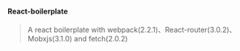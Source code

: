 #### React-boilerplate

> A react boilerplate with webpack(2.2.1)、React-router(3.0.2)、Mobxjs(3.1.0) and fetch(2.0.2)
